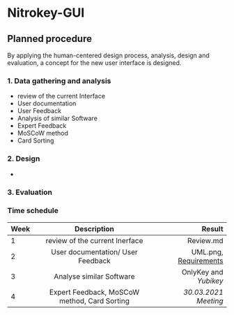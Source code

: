 # Nitrokey-GUI

## Planned procedure 
By applying the human-centered design process, analysis, design and evaluation, a concept for the new user interface is designed.

### 1. Data gathering and analysis

- review of the current Interface
- User documentation 
- User Feedback
- Analysis of similar Software
- Expert Feedback
- MoSCoW method
- Card Sorting
 
### 2. Design 

- 

### 3. Evaluation


### Time schedule

| Week        | Description                                 | Result                                          |
| :---        |    :----:                                   |          ---:                                   |
| 1           | review of the current Inerface              | Review.md                                       |
| 2           | User documentation/ User Feedback           | UML.png, [Requirements](https://nitrokey-app.atlassian.net/jira/software/projects/NA/boards/1/backlog?selectedIssue=NA-12) | 
| 3           | Analyse similar Software                    |OnlyKey and *Yubikey*                            |
| 4           | Expert Feedback, MoSCoW method, Card Sorting   | *30.03.2021 Meeting*                            |


